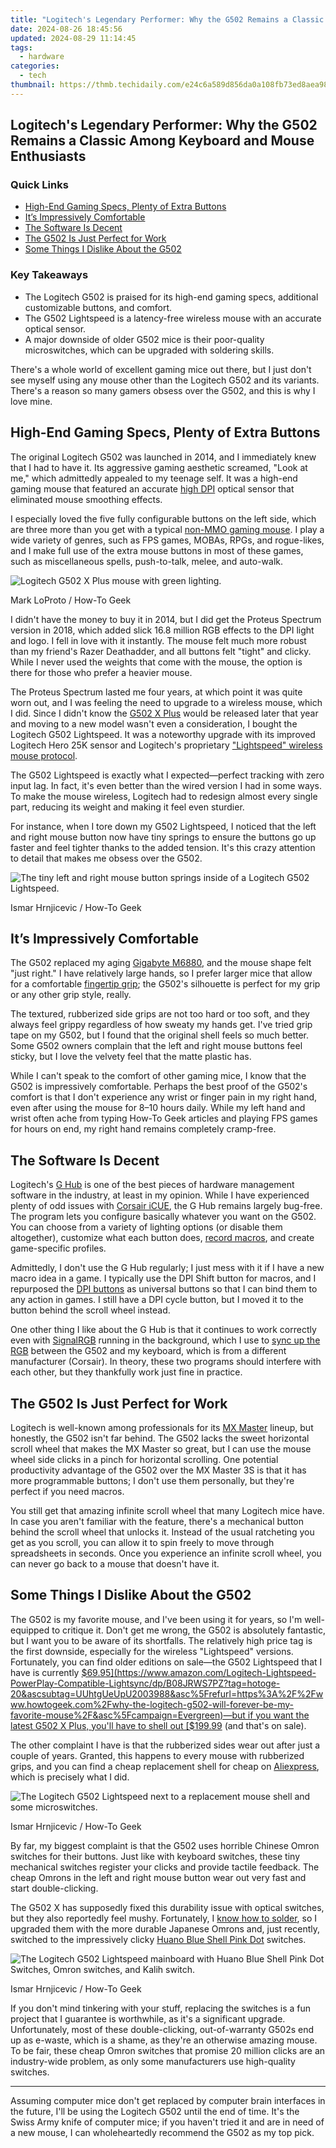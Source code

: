 ```yaml
---
title: "Logitech's Legendary Performer: Why the G502 Remains a Classic Among Keyboard and Mouse Enthusiasts"
date: 2024-08-26 18:45:56
updated: 2024-08-29 11:14:45
tags:
  - hardware
categories:
  - tech
thumbnail: https://thmb.techidaily.com/e24c6a589d856da0a108fb73ed8aea987528294a85122e6caa68a425ef40bc26.jpg
---
```


## Logitech's Legendary Performer: Why the G502 Remains a Classic Among Keyboard and Mouse Enthusiasts

### Quick Links

* [High-End Gaming Specs, Plenty of Extra Buttons](https://some-guidance.techidaily.com/2024-approved-taming-soundtracks-audio-capture-in-windows-10/)
* [It’s Impressively Comfortable](https://ai-video-tools.techidaily.com/updated-2024-approved-from-bland-to-grand-enhancing-lower-thirds-in-final-cut-pro-x/)
* [The Software Is Decent](https://instagram-videos.techidaily.com/new-2024-approved-whats-not-advertised-ten-facts-about-instagram-reels/)
* [The G502 Is Just Perfect for Work](https://extra-lessons.techidaily.com/updated-ancestral-aesthetics-art-without-restrictive-rights/)
* [Some Things I Dislike About the G502](https://facebook-video-footage.techidaily.com/updated-calculating-youtube-profits-instantly-for-2024/)

### Key Takeaways

* The Logitech G502 is praised for its high-end gaming specs, additional customizable buttons, and comfort.
* The G502 Lightspeed is a latency-free wireless mouse with an accurate optical sensor.
* A major downside of older G502 mice is their poor-quality microswitches, which can be upgraded with soldering skills.

 There's a whole world of excellent gaming mice out there, but I just don't see myself using any mouse other than the Logitech G502 and its variants. There's a reason so many gamers obsess over the G502, and this is why I love mine.

##  High-End Gaming Specs, Plenty of Extra Buttons

 The original Logitech G502 was launched in 2014, and I immediately knew that I had to have it. Its aggressive gaming aesthetic screamed, "Look at me," which admittedly appealed to my teenage self. It was a high-end gaming mouse that featured an accurate [high DPI](https://article-knowledge.techidaily.com/2024-approved-enhancing-zoom-picture-resolution-simple-upgrades/) optical sensor that eliminated mouse smoothing effects.

 I especially loved the five fully configurable buttons on the left side, which are three more than you get with a typical [non-MMO gaming mouse](https://youtube-video-recordings.techidaily.com/updated-cutting-edge-filmmaking-techniques-youtubes-insights-and-competitors/). I play a wide variety of genres, such as FPS games, MOBAs, RPGs, and rogue-likes, and I make full use of the extra mouse buttons in most of these games, such as miscellaneous spells, push-to-talk, melee, and auto-walk.

![Logitech G502 X Plus mouse with green lighting.](https://static1.howtogeekimages.com/wordpress/wp-content/uploads/2022/09/Logitech-G502-X-Plus-Hero-2.jpg) 

Mark LoProto / How-To Geek

 I didn't have the money to buy it in 2014, but I did get the Proteus Spectrum version in 2018, which added slick 16.8 million RGB effects to the DPI light and logo. I fell in love with it instantly. The mouse felt much more robust than my friend's Razer Deathadder, and all buttons felt "tight" and clicky. While I never used the weights that come with the mouse, the option is there for those who prefer a heavier mouse.

 The Proteus Spectrum lasted me four years, at which point it was quite worn out, and I was feeling the need to upgrade to a wireless mouse, which I did. Since I didn't know the [G502 X Plus](https://extra-approaches.techidaily.com/2024-approved-navigating-soundscape-dilution-via-audacity-tools/) would be released later that year and moving to a new model wasn't even a consideration, I bought the Logitech G502 Lightspeed. It was a noteworthy upgrade with its improved Logitech Hero 25K sensor and Logitech's proprietary ["Lightspeed" wireless mouse protocol](https://android-pokemon-go.techidaily.com/in-2024-a-working-guide-for-pachirisu-pokemon-go-map-on-motorola-moto-g24-drfone-by-drfone-virtual-android/).

 The G502 Lightspeed is exactly what I expected—perfect tracking with zero input lag. In fact, it's even better than the wired version I had in some ways. To make the mouse wireless, Logitech had to redesign almost every single part, reducing its weight and making it feel even sturdier.

 For instance, when I tore down my G502 Lightspeed, I noticed that the left and right mouse button now have tiny springs to ensure the buttons go up faster and feel tighter thanks to the added tension. It's this crazy attention to detail that makes me obsess over the G502.

![The tiny left and right mouse button springs inside of a Logitech G502 Lightspeed.](https://static1.howtogeekimages.com/wordpress/wp-content/uploads/2024/07/img20240705153104.jpg) 

Ismar Hrnjicevic / How-To Geek

##  It’s Impressively Comfortable

 The G502 replaced my aging [Gigabyte M6880](https://www.gigabyte.com/Mouse/M6880#ov), and the mouse shape felt "just right." I have relatively large hands, so I prefer larger mice that allow for a comfortable [fingertip grip](https://change-location.techidaily.com/in-2024-how-to-use-ispoofer-on-samsung-galaxy-f34-5g-drfone-by-drfone-virtual-android/); the G502's silhouette is perfect for my grip or any other grip style, really.

 The textured, rubberized side grips are not too hard or too soft, and they always feel grippy regardless of how sweaty my hands get. I've tried grip tape on my G502, but I found that the original shell feels so much better. Some G502 owners complain that the left and right mouse buttons feel sticky, but I love the velvety feel that the matte plastic has.

 While I can't speak to the comfort of other gaming mice, I know that the G502 is impressively comfortable. Perhaps the best proof of the G502's comfort is that I don't experience any wrist or finger pain in my right hand, even after using the mouse for 8–10 hours daily. While my left hand and wrist often ache from typing How-To Geek articles and playing FPS games for hours on end, my right hand remains completely cramp-free.

##  The Software Is Decent

 Logitech's [G Hub](https://www.logitechg.com/en-us/innovation/g-hub.html) is one of the best pieces of hardware management software in the industry, at least in my opinion. While I have experienced plenty of odd issues with [Corsair iCUE](https://fix-guide.techidaily.com/in-2024-how-to-change-your-tecno-phantom-v-flip-location-on-life360-without-anyone-knowing-drfone-by-drfone-virtual-android/), the G Hub remains largely bug-free. The program lets you configure basically whatever you want on the G502\. You can choose from a variety of lighting options (or disable them altogether), customize what each button does, [record macros](https://twitter-videos.techidaily.com/updated-in-2024-directly-delivering-tiktok-videos-to-twitters-feed/), and create game-specific profiles.

 Admittedly, I don't use the G Hub regularly; I just mess with it if I have a new macro idea in a game. I typically use the DPI Shift button for macros, and I repurposed the [DPI buttons](https://win11.techidaily.com/fixing-your-it-admin-cant-do-more-on-windows-os/) as universal buttons so that I can bind them to any action in games. I still have a DPI cycle button, but I moved it to the button behind the scroll wheel instead.

 One other thing I like about the G Hub is that it continues to work correctly even with [SignalRGB](https://signalrgb.com/) running in the background, which I use to [sync up the RGB](https://youtube-docs.techidaily.com/ving-affiliate-success-with-online-videos-for-2024/) between the G502 and my keyboard, which is from a different manufacturer (Corsair). In theory, these two programs should interfere with each other, but they thankfully work just fine in practice.

##  The G502 Is Just Perfect for Work

 Logitech is well-known among professionals for its [MX Master](https://iphone-unlock.techidaily.com/in-2024-7-ways-to-lock-apps-on-iphone-12-pro-and-ipad-securely-drfone-by-drfone-ios/) lineup, but honestly, the G502 isn't far behind. The G502 lacks the sweet horizontal scroll wheel that makes the MX Master so great, but I can use the mouse wheel side clicks in a pinch for horizontal scrolling. One potential productivity advantage of the G502 over the MX Master 3S is that it has more programmable buttons; I don't use them personally, but they're perfect if you need macros.

 You still get that amazing infinite scroll wheel that many Logitech mice have. In case you aren't familiar with the feature, there's a mechanical button behind the scroll wheel that unlocks it. Instead of the usual ratcheting you get as you scroll, you can allow it to spin freely to move through spreadsheets in seconds. Once you experience an infinite scroll wheel, you can never go back to a mouse that doesn't have it.

##  Some Things I Dislike About the G502

 The G502 is my favorite mouse, and I've been using it for years, so I'm well-equipped to critique it. Don't get me wrong, the G502 is absolutely fantastic, but I want you to be aware of its shortfalls. The relatively high price tag is the first downside, especially for the wireless "Lightspeed" versions. Fortunately, you can find older editions on sale—the G502 Lightspeed that I have is currently [$69.95](https://www.amazon.com/Logitech-Lightspeed-PowerPlay-Compatible-Lightsync/dp/B08JRWS7PZ?tag=hotoge-20&ascsubtag=UUhtgUeUpU2003988&asc%5Frefurl=https%3A%2F%2Fwww.howtogeek.com%2Fwhy-the-logitech-g502-will-forever-be-my-favorite-mouse%2F&asc%5Fcampaign=Evergreen)—but if you want the latest G502 X Plus, you'll have to shell out [$199.99](https://www.amazon.com/Logitech-G-Artanis-WL-Black/dp/B092CB69Q4?tag=hotoge-20&ascsubtag=UUhtgUeUpU2003988&asc%5Frefurl=https%3A%2F%2Fwww.howtogeek.com%2Fwhy-the-logitech-g502-will-forever-be-my-favorite-mouse%2F&asc%5Fcampaign=Evergreen) (and that's on sale).

 The other complaint I have is that the rubberized sides wear out after just a couple of years. Granted, this happens to every mouse with rubberized grips, and you can find a cheap replacement shell for cheap on [Aliexpress](https://www.aliexpress.com/w/wholesale-g502-shell.html), which is precisely what I did.

![The Logitech G502 Lightspeed next to a replacement mouse shell and some microswitches.](https://static1.howtogeekimages.com/wordpress/wp-content/uploads/2024/07/13.jpg) 

Ismar Hrnjicevic / How-To Geek

 By far, my biggest complaint is that the G502 uses horrible Chinese Omron switches for their buttons. Just like with keyboard switches, these tiny mechanical switches register your clicks and provide tactile feedback. The cheap Omrons in the left and right mouse button wear out very fast and start double-clicking.

 The G502 X has supposedly fixed this durability issue with optical switches, but they also reportedly feel mushy. Fortunately, I [know how to solder](https://network-issues.techidaily.com/corrective-modifications-added-missing-amd-driver-to-pcs/), so I upgraded them with the more durable Japanese Omrons and, just recently, switched to the impressively clicky [Huano Blue Shell Pink Dot](https://www.maxgaming.com/en/other-accessories/blue-shell-pink-dot-switch-2-pack) switches.

![The Logitech G502 Lightspeed mainboard with Huano Blue Shell Pink Dot Switches, Omron switches, and Kalih switch.](https://static1.howtogeekimages.com/wordpress/wp-content/uploads/2024/07/img20240705162145.jpg) 

Ismar Hrnjicevic / How-To Geek

 If you don't mind tinkering with your stuff, replacing the switches is a fun project that I guarantee is worthwhile, as it's a significant upgrade. Unfortunately, most of these double-clicking, out-of-warranty G502s end up as e-waste, which is a shame, as they're an otherwise amazing mouse. To be fair, these cheap Omron switches that promise 20 million clicks are an industry-wide problem, as only some manufacturers use high-quality switches.

---

 Assuming computer mice don't get replaced by computer brain interfaces in the future, I'll be using the Logitech G502 until the end of time. It's the Swiss Army knife of computer mice; if you haven't tried it and are in need of a new mouse, I can wholeheartedly recommend the G502 as my top pick.

<ins class="adsbygoogle"
     style="display:block"
     data-ad-format="autorelaxed"
     data-ad-client="ca-pub-7571918770474297"
     data-ad-slot="1223367746"></ins>



<ins class="adsbygoogle"
     style="display:block"
     data-ad-client="ca-pub-7571918770474297"
     data-ad-slot="8358498916"
     data-ad-format="auto"
     data-full-width-responsive="true"></ins>
